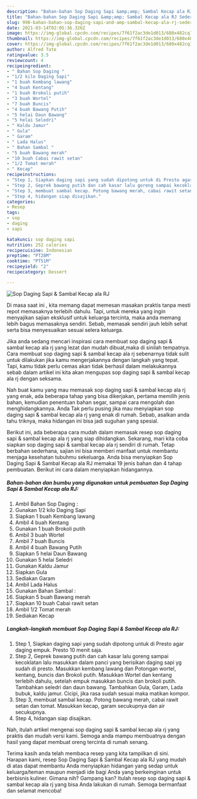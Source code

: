 ```yaml
---
description: "Bahan-bahan Sop Daging Sapi &amp;amp; Sambal Kecap ala RJ Sederhana dan Mudah Dibuat"
title: "Bahan-bahan Sop Daging Sapi &amp;amp; Sambal Kecap ala RJ Sederhana dan Mudah Dibuat"
slug: 990-bahan-bahan-sop-daging-sapi-and-amp-sambal-kecap-ala-rj-sederhana-dan-mudah-dibuat
date: 2021-03-14T02:05:36.326Z
image: https://img-global.cpcdn.com/recipes/7f61f2ac3de1d013/680x482cq70/sop-daging-sapi-sambal-kecap-ala-rj-foto-resep-utama.jpg
thumbnail: https://img-global.cpcdn.com/recipes/7f61f2ac3de1d013/680x482cq70/sop-daging-sapi-sambal-kecap-ala-rj-foto-resep-utama.jpg
cover: https://img-global.cpcdn.com/recipes/7f61f2ac3de1d013/680x482cq70/sop-daging-sapi-sambal-kecap-ala-rj-foto-resep-utama.jpg
author: Alfred Tate
ratingvalue: 3.5
reviewcount: 4
recipeingredient:
- " Bahan Sop Daging "
- "1/2 kilo Daging Sapi"
- "1 buah Kembang lawang"
- "4 buah Kentang"
- "1 buah Brokoli putih"
- "3 buah Wortel"
- "7 buah Buncis"
- "4 buah Bawang Putih"
- "5 helai Daun Bawang"
- "5 helai Seledri"
- " Kaldu Jamur"
- " Gula"
- " Garam"
- " Lada Halus"
- " Bahan Sambal "
- "5 buah Bawang merah"
- "10 buah Cabai rawit setan"
- "1/2 Tomat merah"
- " Kecap"
recipeinstructions:
- "Step 1, Siapkan daging sapi yang sudah dipotong untuk di Presto agar daging empuk. Presto 10 menit saja."
- "Step 2, Geprek bawang putih dan cah kasar lalu goreng sampai kecoklatan lalu masukkan dalam panci yang berisikan daging sapi yg sudah di presto. Masukkan kembang lawang dan Potongan wortel, kentang, buncis dan Brokoli putih. Masukkan Wortel dan kentang terlebih dahulu, setelah empuk masukkan buncis dan brokoli putih. Tambahkan seledri dan daun bawang. Tambahkan Gula, Garam, Lada bubuk, kaldu jamur. Cicipi, jika rasa sudah sesuai maka matikan kompor."
- "Step 3, membuat sambal kecap. Potong bawang merah, cabai rawit setan dan tomat. Masukkan kecap, garam secukupnya dan air secukupnya."
- "Step 4, hidangan siap disajikan."
categories:
- Resep
tags:
- sop
- daging
- sapi

katakunci: sop daging sapi 
nutrition: 252 calories
recipecuisine: Indonesian
preptime: "PT28M"
cooktime: "PT51M"
recipeyield: "2"
recipecategory: Dessert

---
```



![Sop Daging Sapi &amp; Sambal Kecap ala RJ](https://img-global.cpcdn.com/recipes/7f61f2ac3de1d013/680x482cq70/sop-daging-sapi-sambal-kecap-ala-rj-foto-resep-utama.jpg)

Di masa  saat ini , kita memang dapat memesan masakan praktis tanpa mesti repot memasaknya terlebih dahulu. Tapi, untuk mereka yang ingin menyajikan sajian eksklusif untuk keluarga tercinta, maka anda memang lebih bagus memasaknya sendiri. Sebab, memasak sendiri jauh lebih sehat serta bisa menyesuaikan sesuai selera keluarga.

Jika anda sedang mencari inspirasi cara membuat sop daging sapi &amp; sambal kecap ala rj yang lezat dan mudah dibuat,maka di sinilah tempatnya. Cara membuat sop daging sapi &amp; sambal kecap ala rj  sebenarnya tidak sulit untuk dilakukan jika kamu mengerjakannya dengan langkah yang tepat. Tapi, kamu tidak perlu cemas akan tidak berhasil dalam melakukannya 
sebab dalam artikel ini kita akan mengupas sop daging sapi &amp; sambal kecap ala rj dengan seksama.  



Nah buat kamu yang mau memasak sop daging sapi &amp; sambal kecap ala rj yang enak, ada beberapa tahap yang bisa dikerjakan, pertama memilih jenis bahan, kemudian penentuan bahan segar, sampai cara mengolah dan menghidangkannya. Anda Tak perlu pusing jika mau menyiapkan sop daging sapi &amp; sambal kecap ala rj yang enak di rumah. Sebab, asalkan anda  tahu triknya, maka hidangan ini bisa jadi suguhan yang spesial.

Berikut ini, ada beberapa cara mudah dalam memasak resep sop daging sapi &amp; sambal kecap ala rj yang siap dihidangkan. Sekarang, mari kita coba siapkan sop daging sapi &amp; sambal kecap ala rj sendiri di rumah. Tetap berbahan sederhana, sajian ini bisa memberi manfaat untuk membantu menjaga kesehatan tubuhmu sekeluarga. Anda bisa menyiapkan Sop Daging Sapi &amp; Sambal Kecap ala RJ memakai 19 jenis bahan dan 4 tahap pembuatan. Berikut ini cara dalam menyiapkan hidangannya.

<!--inarticleads1-->

##### Bahan-bahan dan bumbu yang digunakan untuk pembuatan Sop Daging Sapi &amp; Sambal Kecap ala RJ:

1. Ambil  Bahan Sop Daging :
1. Gunakan 1/2 kilo Daging Sapi
1. Siapkan 1 buah Kembang lawang
1. Ambil 4 buah Kentang
1. Gunakan 1 buah Brokoli putih
1. Ambil 3 buah Wortel
1. Ambil 7 buah Buncis
1. Ambil 4 buah Bawang Putih
1. Siapkan 5 helai Daun Bawang
1. Gunakan 5 helai Seledri
1. Gunakan  Kaldu Jamur
1. Siapkan  Gula
1. Sediakan  Garam
1. Ambil  Lada Halus
1. Gunakan  Bahan Sambal :
1. Siapkan 5 buah Bawang merah
1. Siapkan 10 buah Cabai rawit setan
1. Ambil 1/2 Tomat merah
1. Sediakan  Kecap




<!--inarticleads2-->

##### Langkah-langkah membuat Sop Daging Sapi &amp; Sambal Kecap ala RJ:

1. Step 1, Siapkan daging sapi yang sudah dipotong untuk di Presto agar daging empuk. Presto 10 menit saja.
1. Step 2, Geprek bawang putih dan cah kasar lalu goreng sampai kecoklatan lalu masukkan dalam panci yang berisikan daging sapi yg sudah di presto. Masukkan kembang lawang dan Potongan wortel, kentang, buncis dan Brokoli putih. Masukkan Wortel dan kentang terlebih dahulu, setelah empuk masukkan buncis dan brokoli putih. Tambahkan seledri dan daun bawang. Tambahkan Gula, Garam, Lada bubuk, kaldu jamur. Cicipi, jika rasa sudah sesuai maka matikan kompor.
1. Step 3, membuat sambal kecap. Potong bawang merah, cabai rawit setan dan tomat. Masukkan kecap, garam secukupnya dan air secukupnya.
1. Step 4, hidangan siap disajikan.




Nah, itulah artikel mengenai  sop daging sapi &amp; sambal kecap ala rj  yang praktis dan mudah versi kami. Semoga anda mampu membuatnya dengan hasil yang dapat membuat oreng tercinta di rumah senang. 

Terima kasih anda telah membaca resep yang kita tampilkan di sini. Harapan kami, resep  Sop Daging Sapi &amp; Sambal Kecap ala RJ yang mudah di atas dapat membantu Anda menyiapkan hidangan yang sedap untuk keluarga/teman maupun menjadi ide bagi Anda yang berkeinginan untuk berbisnis kuliner. Gimana nih? Gampang kan? Itulah resep sop daging sapi &amp; sambal kecap ala rj yang bisa Anda lakukan di rumah. Semoga bermanfaat dan selamat mencoba!

